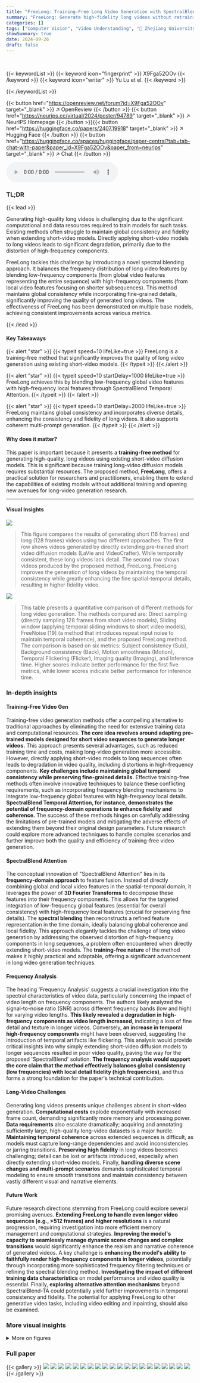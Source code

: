 ```yaml
---
title: "FreeLong: Training-Free Long Video Generation with SpectralBlend Temporal Attention"
summary: "FreeLong: Generate high-fidelity long videos without retraining using spectral blending of global and local video features!"
categories: []
tags: ["Computer Vision", "Video Understanding", "🏢 Zhejiang University",]
showSummary: true
date: 2024-09-26
draft: false
---
```


<br>

{{< keywordList >}}
{{< keyword icon="fingerprint" >}} X9Fga52OOv {{< /keyword >}}
{{< keyword icon="writer" >}} Yu Lu et el. {{< /keyword >}}
 
{{< /keywordList >}}

{{< button href="https://openreview.net/forum?id=X9Fga52OOv" target="_blank" >}}
↗ OpenReview
{{< /button >}}
{{< button href="https://neurips.cc/virtual/2024/poster/94789" target="_blank" >}}
↗ NeurIPS Homepage
{{< /button >}}{{< button href="https://huggingface.co/papers/2407.19918" target="_blank" >}}
↗ Hugging Face
{{< /button >}}
{{< button href="https://huggingface.co/spaces/huggingface/paper-central?tab=tab-chat-with-paper&paper_id=X9Fga52OOv&paper_from=neurips" target="_blank" >}}
↗ Chat
{{< /button >}}



<audio controls>
    <source src="https://ai-paper-reviewer.com/X9Fga52OOv/podcast.wav" type="audio/wav">
    Your browser does not support the audio element.
</audio>


### TL;DR


{{< lead >}}

Generating high-quality long videos is challenging due to the significant computational and data resources required to train models for such tasks.  Existing methods often struggle to maintain global consistency and fidelity when extending short-video models. Directly applying short-video models to long videos leads to significant degradation, primarily due to the distortion of high-frequency components. 

FreeLong tackles this challenge by introducing a novel spectral blending approach.  It balances the frequency distribution of long video features by blending low-frequency components (from global video features representing the entire sequence) with high-frequency components (from local video features focusing on shorter subsequences).  This method maintains global consistency while incorporating fine-grained details, significantly improving the quality of generated long videos.  The effectiveness of FreeLong has been demonstrated on multiple base models, achieving consistent improvements across various metrics.

{{< /lead >}}


#### Key Takeaways

{{< alert "star" >}}
{{< typeit speed=10 lifeLike=true >}} FreeLong is a training-free method that significantly improves the quality of long video generation using existing short-video models. {{< /typeit >}}
{{< /alert >}}

{{< alert "star" >}}
{{< typeit speed=10 startDelay=1000 lifeLike=true >}} FreeLong achieves this by blending low-frequency global video features with high-frequency local features through SpectralBlend Temporal Attention. {{< /typeit >}}
{{< /alert >}}

{{< alert "star" >}}
{{< typeit speed=10 startDelay=2000 lifeLike=true >}} FreeLong maintains global consistency and incorporates diverse details, enhancing the consistency and fidelity of long videos. It also supports coherent multi-prompt generation. {{< /typeit >}}
{{< /alert >}}

#### Why does it matter?
This paper is important because it presents a **training-free method** for generating high-quality, long videos using existing short-video diffusion models. This is significant because training long-video diffusion models requires substantial resources. The proposed method, **FreeLong**, offers a practical solution for researchers and practitioners, enabling them to extend the capabilities of existing models without additional training and opening new avenues for long-video generation research.

------
#### Visual Insights



![](https://ai-paper-reviewer.com/X9Fga52OOv/figures_1_1.jpg)

> This figure compares the results of generating short (16 frames) and long (128 frames) videos using two different approaches.  The first row shows videos generated by directly extending pre-trained short video diffusion models (LaVie and VideoCrafter).  While temporally consistent, these long videos lack detail. The second row shows videos produced by the proposed method, FreeLong.  FreeLong improves the generation of long videos by maintaining the temporal consistency while greatly enhancing the fine spatial-temporal details, resulting in higher fidelity video.





![](https://ai-paper-reviewer.com/X9Fga52OOv/tables_6_1.jpg)

> This table presents a quantitative comparison of different methods for long video generation.  The methods compared are: Direct sampling (directly sampling 128 frames from short video models), Sliding window (applying temporal sliding windows to short video models), FreeNoise [19] (a method that introduces repeat input noise to maintain temporal coherence), and the proposed FreeLong method. The comparison is based on six metrics: Subject consistency (Sub), Background consistency (Back), Motion smoothness (Motion), Temporal Flickering (Flicker), Imaging quality (Imaging), and Inference time. Higher scores indicate better performance for the first five metrics, while lower scores indicate better performance for inference time.





### In-depth insights


#### Training-Free Video Gen
Training-free video generation methods offer a compelling alternative to traditional approaches by eliminating the need for extensive training data and computational resources.  **The core idea revolves around adapting pre-trained models designed for short video sequences to generate longer videos.** This approach presents several advantages, such as reduced training time and costs, making long-video generation more accessible. However, directly applying short-video models to long sequences often leads to degradation in video quality, including distortions in high-frequency components.  **Key challenges include maintaining global temporal consistency while preserving fine-grained details.** Effective training-free methods often involve innovative techniques to balance these conflicting requirements, such as incorporating frequency blending mechanisms to integrate low-frequency global features with high-frequency local details.  **SpectralBlend Temporal Attention, for instance, demonstrates the potential of frequency-domain operations to enhance fidelity and coherence.** The success of these methods hinges on carefully addressing the limitations of pre-trained models and mitigating the adverse effects of extending them beyond their original design parameters.  Future research could explore more advanced techniques to handle complex scenarios and further improve both the quality and efficiency of training-free video generation.

#### SpectralBlend Attention
The conceptual innovation of "SpectralBlend Attention" lies in its **frequency-domain approach** to feature fusion.  Instead of directly combining global and local video features in the spatial-temporal domain, it leverages the power of **3D Fourier Transforms** to decompose these features into their frequency components. This allows for the targeted integration of low-frequency global features (essential for overall consistency) with high-frequency local features (crucial for preserving fine details). The **spectral blending** then reconstructs a refined feature representation in the time domain, ideally balancing global coherence and local fidelity. This approach elegantly tackles the challenge of long video generation by addressing the observed distortion of high-frequency components in long sequences, a problem often encountered when directly extending short-video models.  The **training-free nature** of the method makes it highly practical and adaptable, offering a significant advancement in long video generation techniques.

#### Frequency Analysis
The heading 'Frequency Analysis' suggests a crucial investigation into the spectral characteristics of video data, particularly concerning the impact of video length on frequency components.  The authors likely analyzed the signal-to-noise ratio (SNR) across different frequency bands (low and high) for varying video lengths. **This likely revealed a degradation in high-frequency components as video length increased**, indicating a loss of fine detail and texture in longer videos.  Conversely, **an increase in temporal high-frequency components** might have been observed, suggesting the introduction of temporal artifacts like flickering.  This analysis would provide critical insights into why simply extending short-video diffusion models to longer sequences resulted in poor video quality, paving the way for the proposed 'SpectralBlend' solution. **The frequency analysis would support the core claim that the method effectively balances global consistency (low frequencies) with local detail fidelity (high frequencies)**, and thus forms a strong foundation for the paper's technical contribution.

#### Long-Video Challenges
Generating long videos presents unique challenges absent in short-video generation.  **Computational costs** explode exponentially with increased frame count, demanding significantly more memory and processing power.  **Data requirements** also escalate dramatically; acquiring and annotating sufficiently large, high-quality long-video datasets is a major hurdle.  **Maintaining temporal coherence** across extended sequences is difficult, as models must capture long-range dependencies and avoid inconsistencies or jarring transitions.  **Preserving high fidelity** in long videos becomes challenging; detail can be lost or artifacts introduced, especially when directly extending short-video models.  Finally, **handling diverse scene changes and multi-prompt scenarios** demands sophisticated temporal modeling to ensure smooth transitions and maintain consistency between vastly different visual and narrative elements.

#### Future Work
Future research directions stemming from FreeLong could explore several promising avenues. **Extending FreeLong to handle even longer video sequences (e.g., >512 frames) and higher resolutions** is a natural progression, requiring investigation into more efficient memory management and computational strategies.  **Improving the model's capacity to seamlessly manage dynamic scene changes and complex transitions** would significantly enhance the realism and narrative coherence of generated videos.  A key challenge is **enhancing the model's ability to faithfully render high-frequency components in longer videos**, potentially through incorporating more sophisticated frequency filtering techniques or refining the spectral blending method. **Investigating the impact of different training data characteristics** on model performance and video quality is essential. Finally, **exploring alternative attention mechanisms** beyond SpectralBlend-TA could potentially yield further improvements in temporal consistency and fidelity. The potential for applying FreeLong to other generative video tasks, including video editing and inpainting, should also be examined.


### More visual insights

<details>
<summary>More on figures
</summary>


![](https://ai-paper-reviewer.com/X9Fga52OOv/figures_3_1.jpg)

> This figure presents a frequency analysis of long videos generated by directly extending short video diffusion models.  It shows that extending these models to generate longer videos leads to a decrease in high-frequency spatial components and an increase in high-frequency temporal components.  The SNR (signal-to-noise ratio) of high-frequency components decreases significantly as video length increases in the space-time and spatial domains. This results in a loss of detail and over-smoothing. Conversely, in the temporal domain, the SNR of high-frequency components increases, leading to temporal flickering. This observation motivates the approach used in FreeLong to balance these frequency components.


![](https://ai-paper-reviewer.com/X9Fga52OOv/figures_3_2.jpg)

> This figure visualizes the temporal attention mechanisms in LaVie and VideoCrafter models for generating videos of different lengths (16, 64, and 128 frames).  The visualization shows that the attention maps for short videos (16 frames) have a clear diagonal pattern, signifying strong correlations between adjacent frames and contributing to the preservation of fine details. In contrast, for longer videos (64 and 128 frames), the attention maps become less structured, indicating that the model has difficulty capturing long-range temporal dependencies. This lack of structure leads to the distortion of high-frequency components, ultimately degrading the quality of the generated videos.


![](https://ai-paper-reviewer.com/X9Fga52OOv/figures_4_1.jpg)

> FreeLong uses SpectralBlend Temporal Attention to generate high-fidelity and consistent long videos.  It decouples local and global attention, applies a frequency filter to blend low-frequency global features and high-frequency local features, and uses the resulting blended feature in iterative denoising.


![](https://ai-paper-reviewer.com/X9Fga52OOv/figures_6_1.jpg)

> This figure shows a comparison of long video generation results using different methods: Direct sampling, Sliding Window, FreeNoise, and FreeLong.  It demonstrates that FreeLong generates videos that maintain both consistency and high fidelity by effectively blending low-frequency global features and high-frequency local features, while the other methods fail to achieve either or both qualities. Two examples are shown: a yacht passing under a bridge and a woman sitting near a fire. For each example, 16 frames from each approach are displayed, visually showcasing the qualitative differences.


![](https://ai-paper-reviewer.com/X9Fga52OOv/figures_7_1.jpg)

> This ablation study visualizes the effects of using only global features, only local features, a direct combination of global and local features, low-frequency components of global features, high-frequency components of local features, and the combined approach of FreeLong on video generation.  The results show that global features alone maintain consistency but lose detail, while local features maintain detail but lose consistency. Combining them directly also results in poor quality. Only FreeLong's method, by selectively combining low-frequency global and high-frequency local features, manages to achieve both high fidelity and temporal consistency.


![](https://ai-paper-reviewer.com/X9Fga52OOv/figures_8_1.jpg)

> This figure showcases the effectiveness of FreeLong in generating videos from multiple prompts.  Each row represents a different scene described by a sequence of prompts.  The generated video smoothly transitions between the scenes, demonstrating the model's ability to maintain visual coherence and motion consistency despite the changes in description.


![](https://ai-paper-reviewer.com/X9Fga52OOv/figures_9_1.jpg)

> This figure shows the results of generating videos longer than 128 frames using the FreeLong method.  It demonstrates the method's ability to maintain both temporal consistency (smooth transitions) and high fidelity (visual quality) even with significantly increased video length.  Four examples are provided, each showing a sequence of frames from a short video (128 frames) to a much longer video (512 frames).  The consistent quality across these varying lengths highlights FreeLong's scalability for long video generation.


![](https://ai-paper-reviewer.com/X9Fga52OOv/figures_14_1.jpg)

> This figure shows more examples of long videos generated using FreeLong. Each row represents a different video, showing frames from 10, 40, 70, 100, and 120 frames.  The videos showcase FreeLong's ability to generate high-fidelity long videos across a variety of scenes and subjects.  The results demonstrate the temporal consistency and visual quality of FreeLong, preserving details and natural motion over extended durations.


![](https://ai-paper-reviewer.com/X9Fga52OOv/figures_15_1.jpg)

> This figure demonstrates the adaptability of FreeLong to different base video diffusion models. By simply replacing the temporal attention mechanism with FreeLong's SpectralBlend-TA, various models (Modelscope, ZeroScope, Animatediff, OpenSora) successfully generate long, consistent videos with high fidelity, showcasing FreeLong's model-agnostic nature and effectiveness.


</details>






### Full paper

{{< gallery >}}
<img src="https://ai-paper-reviewer.com/X9Fga52OOv/1.png" class="grid-w50 md:grid-w33 xl:grid-w25" />
<img src="https://ai-paper-reviewer.com/X9Fga52OOv/2.png" class="grid-w50 md:grid-w33 xl:grid-w25" />
<img src="https://ai-paper-reviewer.com/X9Fga52OOv/3.png" class="grid-w50 md:grid-w33 xl:grid-w25" />
<img src="https://ai-paper-reviewer.com/X9Fga52OOv/4.png" class="grid-w50 md:grid-w33 xl:grid-w25" />
<img src="https://ai-paper-reviewer.com/X9Fga52OOv/5.png" class="grid-w50 md:grid-w33 xl:grid-w25" />
<img src="https://ai-paper-reviewer.com/X9Fga52OOv/6.png" class="grid-w50 md:grid-w33 xl:grid-w25" />
<img src="https://ai-paper-reviewer.com/X9Fga52OOv/7.png" class="grid-w50 md:grid-w33 xl:grid-w25" />
<img src="https://ai-paper-reviewer.com/X9Fga52OOv/8.png" class="grid-w50 md:grid-w33 xl:grid-w25" />
<img src="https://ai-paper-reviewer.com/X9Fga52OOv/9.png" class="grid-w50 md:grid-w33 xl:grid-w25" />
<img src="https://ai-paper-reviewer.com/X9Fga52OOv/10.png" class="grid-w50 md:grid-w33 xl:grid-w25" />
<img src="https://ai-paper-reviewer.com/X9Fga52OOv/11.png" class="grid-w50 md:grid-w33 xl:grid-w25" />
<img src="https://ai-paper-reviewer.com/X9Fga52OOv/12.png" class="grid-w50 md:grid-w33 xl:grid-w25" />
<img src="https://ai-paper-reviewer.com/X9Fga52OOv/13.png" class="grid-w50 md:grid-w33 xl:grid-w25" />
<img src="https://ai-paper-reviewer.com/X9Fga52OOv/14.png" class="grid-w50 md:grid-w33 xl:grid-w25" />
<img src="https://ai-paper-reviewer.com/X9Fga52OOv/15.png" class="grid-w50 md:grid-w33 xl:grid-w25" />
<img src="https://ai-paper-reviewer.com/X9Fga52OOv/16.png" class="grid-w50 md:grid-w33 xl:grid-w25" />
<img src="https://ai-paper-reviewer.com/X9Fga52OOv/17.png" class="grid-w50 md:grid-w33 xl:grid-w25" />
<img src="https://ai-paper-reviewer.com/X9Fga52OOv/18.png" class="grid-w50 md:grid-w33 xl:grid-w25" />
<img src="https://ai-paper-reviewer.com/X9Fga52OOv/19.png" class="grid-w50 md:grid-w33 xl:grid-w25" />
<img src="https://ai-paper-reviewer.com/X9Fga52OOv/20.png" class="grid-w50 md:grid-w33 xl:grid-w25" />
{{< /gallery >}}